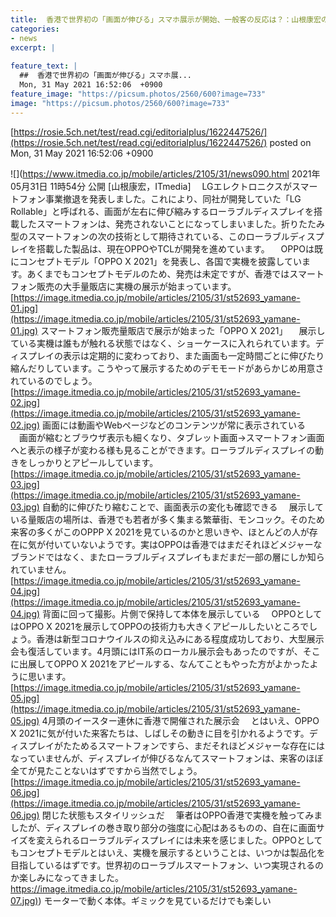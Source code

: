 ```yaml
---
title:  香港で世界初の「画面が伸びる」スマホ展示が開始、一般客の反応は？：山根康宏の海外モバイル探訪記  
categories:
- news
excerpt: |
  
feature_text: |
  ##  香港で世界初の「画面が伸びる」スマホ展...
  Mon, 31 May 2021 16:52:06  +0900
feature_image: "https://picsum.photos/2560/600?image=733"
image: "https://picsum.photos/2560/600?image=733"
---
```


[https://rosie.5ch.net/test/read.cgi/editorialplus/1622447526/](https://rosie.5ch.net/test/read.cgi/editorialplus/1622447526/)
posted on Mon, 31 May 2021 16:52:06  +0900

<!--more-->

![](https://www.itmedia.co.jp/mobile/articles/2105/31/news090.html 2021年05月31日 11時54分 公開 [山根康宏，ITmedia] 　LGエレクトロニクスがスマートフォン事業撤退を発表しました。これにより、同社が開発していた「LG Rollable」と呼ばれる、画面が左右に伸び縮みするローラブルディスプレイを搭載したスマートフォンは、発売されないことになってしまいました。折りたたみ型のスマートフォンの次の技術として期待されている、このローラブルディスプレイを搭載した製品は、現在OPPOやTCLが開発を進めています。 　OPPOは既にコンセプトモデル「OPPO X 2021」を発表し、各国で実機を披露しています。あくまでもコンセプトモデルのため、発売は未定ですが、香港ではスマートフォン販売の大手量販店に実機の展示が始まっています。 [https://image.itmedia.co.jp/mobile/articles/2105/31/st52693_yamane-01.jpg](https://image.itmedia.co.jp/mobile/articles/2105/31/st52693_yamane-01.jpg) スマートフォン販売量販店で展示が始まった「OPPO X 2021」 　展示している実機は誰もが触れる状態ではなく、ショーケースに入れられています。ディスプレイの表示は定期的に変わっており、また画面も一定時間ごとに伸びたり縮んだりしています。こうやって展示するためのデモモードがあらかじめ用意されているのでしょう。 [https://image.itmedia.co.jp/mobile/articles/2105/31/st52693_yamane-02.jpg](https://image.itmedia.co.jp/mobile/articles/2105/31/st52693_yamane-02.jpg) 画面には動画やWebページなどのコンテンツが常に表示されている 　画面が縮むとブラウザ表示も細くなり、タブレット画面→スマートフォン画面へと表示の様子が変わる様も見ることができます。ローラブルディスプレイの動きをしっかりとアピールしています。 [https://image.itmedia.co.jp/mobile/articles/2105/31/st52693_yamane-03.jpg](https://image.itmedia.co.jp/mobile/articles/2105/31/st52693_yamane-03.jpg) 自動的に伸びたり縮むことで、画面表示の変化も確認できる 　展示している量販店の場所は、香港でも若者が多く集まる繁華街、モンコック。そのため来客の多くがこのOPPP X 2021を見ているのかと思いきや、ほとんどの人が存在に気が付いていないようです。実はOPPOは香港ではまだそれほどメジャーなブランドではなく、またローラブルディスプレイもまだまだ一部の層にしか知られていません。 [https://image.itmedia.co.jp/mobile/articles/2105/31/st52693_yamane-04.jpg](https://image.itmedia.co.jp/mobile/articles/2105/31/st52693_yamane-04.jpg) 背面に回って撮影。片側で保持して本体を展示している 　OPPOとしてはOPPO X 2021を展示してOPPOの技術力も大きくアピールしたいところでしょう。香港は新型コロナウイルスの抑え込みにある程度成功しており、大型展示会も復活しています。4月頭にはIT系のローカル展示会もあったのですが、そこに出展してOPPO X 2021をアピールする、なんてこともやった方がよかったように思います。 [https://image.itmedia.co.jp/mobile/articles/2105/31/st52693_yamane-05.jpg](https://image.itmedia.co.jp/mobile/articles/2105/31/st52693_yamane-05.jpg) 4月頭のイースター連休に香港で開催された展示会 　とはいえ、OPPO X 2021に気が付いた来客たちは、しばしその動きに目を引かれるようです。ディスプレイがたためるスマートフォンですら、まだそれほどメジャーな存在にはなっていませんが、ディスプレイが伸びるなんてスマートフォンは、来客のほぼ全てが見たことないはずですから当然でしょう。 [https://image.itmedia.co.jp/mobile/articles/2105/31/st52693_yamane-06.jpg](https://image.itmedia.co.jp/mobile/articles/2105/31/st52693_yamane-06.jpg) 閉じた状態もスタイリッシュだ 　筆者はOPPO香港で実機を触ってみましたが、ディスプレイの巻き取り部分の強度に心配はあるものの、自在に画面サイズを変えられるローラブルディスプレイには未来を感じました。OPPOとしてもコンセプトモデルとはいえ、実機を展示するということは、いつかは製品化を目指しているはずです。世界初のローラブルスマートフォン、いつ実現されるのか楽しみになってきました。 [https://image.itmedia.co.jp/mobile/articles/2105/31/st52693_yamane-07.jpg)](https://image.itmedia.co.jp/mobile/articles/2105/31/st52693_yamane-07.jpg)) モーターで動く本体。ギミックを見ているだけでも楽しい
